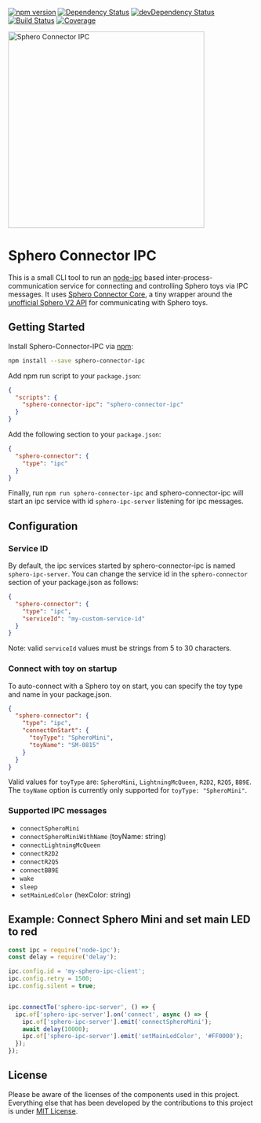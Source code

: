 [![npm version](https://img.shields.io/npm/v/sphero-connector-ipc.svg?style=flat)](https://www.npmjs.org/package/sphero-connector-ipc)
[![Dependency Status](https://david-dm.org/chrkhl/sphero-connector-ipc.svg)](https://david-dm.org/chrkhl/sphero-connector-ipc)
[![devDependency Status](https://david-dm.org/chrkhl/sphero-connector-ipc/dev-status.svg)](https://david-dm.org/chrkhl/sphero-connector-ipc#info=devDependencies)
[![Build Status](https://travis-ci.org/chrkhl/sphero-connector-ipc.svg?branch=master)](https://travis-ci.org/chrkhl/sphero-connector-ipc)
[![Coverage](https://coveralls.io/repos/github/chrkhl/sphero-connector-ipc/badge.svg?branch=master)](https://coveralls.io/github/chrkhl/sphero-connector-ipc?branch=master)

<img src="https://rawcdn.githack.com/chrkhl/sphero-connector-ipc/b2db514ad709c1f32885d91300493acb3547d1ef/assets/sphero-connector-ipc.svg" alt="Sphero Connector IPC" width="400" />

# Sphero Connector IPC

This is a small CLI tool to run an [node-ipc](https://github.com/RIAEvangelist/node-ipc) based inter-process-communication service for connecting and controlling Sphero toys via IPC messages. It uses [Sphero Connector Core](https://github.com/chrkhl/sphero-connector-core), a tiny wrapper around the [unofficial Sphero V2 API](https://github.com/igbopie/spherov2.js) for communicating with Sphero toys.


## Getting Started

Install Sphero-Connector-IPC via [npm](https://docs.npmjs.com/cli/npm):

```bash
npm install --save sphero-connector-ipc
```

Add npm run script to your `package.json`:

```json
{
  "scripts": {
    "sphero-connector-ipc": "sphero-connector-ipc"
  }
}
```

Add the following section to your `package.json`:

```json
{
  "sphero-connector": {
    "type": "ipc"
  }
}
```

Finally, run `npm run sphero-connector-ipc` and sphero-connector-ipc will start an ipc service with id `sphero-ipc-server` listening for ipc messages.


## Configuration

### Service ID

By default, the ipc services started by sphero-connector-ipc is named `sphero-ipc-server`.
You can change the service id in the `sphero-connector` section of your package.json as follows:

```json
{
  "sphero-connector": {
    "type": "ipc",
    "serviceId": "my-custom-service-id"
  }
}
```

Note: valid `serviceId` values must be strings from 5 to 30 characters.


### Connect with toy on startup

To auto-connect with a Sphero toy on start, you can specify the toy type and name in your package.json.

```json
{
  "sphero-connector": {
    "type": "ipc",
    "connectOnStart": {
      "toyType": "SpheroMini",
      "toyName": "SM-0815"
    }
  }
}
```

Valid values for `toyType` are: `SpheroMini`, `LightningMcQueen`, `R2D2`, `R2Q5`, `BB9E`.
The `toyName` option is currently only supported for `toyType: "SpheroMini"`.


### Supported IPC messages

* `connectSpheroMini`
* `connectSpheroMiniWithName` (toyName: string)
* `connectLightningMcQueen`
* `connectR2D2`
* `connectR2Q5`
* `connectBB9E`
* `wake`
* `sleep`
* `setMainLedColor` (hexColor: string)


## Example: Connect Sphero Mini and set main LED to red

``` javascript
const ipc = require('node-ipc');
const delay = require('delay');

ipc.config.id = 'my-sphero-ipc-client';
ipc.config.retry = 1500;
ipc.config.silent = true;


ipc.connectTo('sphero-ipc-server', () => {
  ipc.of['sphero-ipc-server'].on('connect', async () => {
    ipc.of['sphero-ipc-server'].emit('connectSpheroMini');
    await delay(10000);
    ipc.of['sphero-ipc-server'].emit('setMainLedColor', '#FF0000');
  });
});

```

## License

Please be aware of the licenses of the components used in this project.
Everything else that has been developed by the contributions to this project is under [MIT License](LICENSE).

